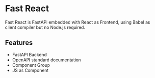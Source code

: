 # Fast React

Fast React is FastAPI embedded with React as Frontend, using Babel as client compiler but no Node.js required.

## Features

- FastAPI Backend
- OpenAPI standard documentation
- Component Group
- JS as Component
